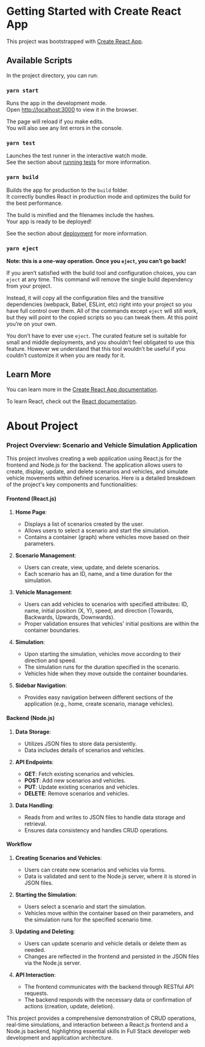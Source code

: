# Getting Started with Create React App

This project was bootstrapped with [Create React App](https://github.com/facebook/create-react-app).

## Available Scripts

In the project directory, you can run:

### `yarn start`

Runs the app in the development mode.\
Open [http://localhost:3000](http://localhost:3000) to view it in the browser.

The page will reload if you make edits.\
You will also see any lint errors in the console.

### `yarn test`

Launches the test runner in the interactive watch mode.\
See the section about [running tests](https://facebook.github.io/create-react-app/docs/running-tests) for more information.

### `yarn build`

Builds the app for production to the `build` folder.\
It correctly bundles React in production mode and optimizes the build for the best performance.

The build is minified and the filenames include the hashes.\
Your app is ready to be deployed!

See the section about [deployment](https://facebook.github.io/create-react-app/docs/deployment) for more information.

### `yarn eject`

**Note: this is a one-way operation. Once you `eject`, you can’t go back!**

If you aren’t satisfied with the build tool and configuration choices, you can `eject` at any time. This command will remove the single build dependency from your project.

Instead, it will copy all the configuration files and the transitive dependencies (webpack, Babel, ESLint, etc) right into your project so you have full control over them. All of the commands except `eject` will still work, but they will point to the copied scripts so you can tweak them. At this point you’re on your own.

You don’t have to ever use `eject`. The curated feature set is suitable for small and middle deployments, and you shouldn’t feel obligated to use this feature. However we understand that this tool wouldn’t be useful if you couldn’t customize it when you are ready for it.

## Learn More

You can learn more in the [Create React App documentation](https://facebook.github.io/create-react-app/docs/getting-started).

To learn React, check out the [React documentation](https://reactjs.org/).

# About Project

### Project Overview: Scenario and Vehicle Simulation Application

This project involves creating a web application using React.js for the frontend and Node.js for the backend. The application allows users to create, display, update, and delete scenarios and vehicles, and simulate vehicle movements within defined scenarios. Here is a detailed breakdown of the project's key components and functionalities:

#### Frontend (React.js)

1. **Home Page**:
   - Displays a list of scenarios created by the user.
   - Allows users to select a scenario and start the simulation.
   - Contains a container (graph) where vehicles move based on their parameters.

2. **Scenario Management**:
   - Users can create, view, update, and delete scenarios.
   - Each scenario has an ID, name, and a time duration for the simulation.

3. **Vehicle Management**:
   - Users can add vehicles to scenarios with specified attributes: ID, name, initial position (X, Y), speed, and direction (Towards, Backwards, Upwards, Downwards).
   - Proper validation ensures that vehicles' initial positions are within the container boundaries.

4. **Simulation**:
   - Upon starting the simulation, vehicles move according to their direction and speed.
   - The simulation runs for the duration specified in the scenario.
   - Vehicles hide when they move outside the container boundaries.

5. **Sidebar Navigation**:
   - Provides easy navigation between different sections of the application (e.g., home, create scenario, manage vehicles).

#### Backend (Node.js)

1. **Data Storage**:
   - Utilizes JSON files to store data persistently.
   - Data includes details of scenarios and vehicles.

2. **API Endpoints**:
   - **GET**: Fetch existing scenarios and vehicles.
   - **POST**: Add new scenarios and vehicles.
   - **PUT**: Update existing scenarios and vehicles.
   - **DELETE**: Remove scenarios and vehicles.

3. **Data Handling**:
   - Reads from and writes to JSON files to handle data storage and retrieval.
   - Ensures data consistency and handles CRUD operations.

#### Workflow

1. **Creating Scenarios and Vehicles**:
   - Users can create new scenarios and vehicles via forms.
   - Data is validated and sent to the Node.js server, where it is stored in JSON files.

2. **Starting the Simulation**:
   - Users select a scenario and start the simulation.
   - Vehicles move within the container based on their parameters, and the simulation runs for the specified scenario time.

3. **Updating and Deleting**:
   - Users can update scenario and vehicle details or delete them as needed.
   - Changes are reflected in the frontend and persisted in the JSON files via the Node.js server.

4. **API Interaction**:
   - The frontend communicates with the backend through RESTful API requests.
   - The backend responds with the necessary data or confirmation of actions (creation, update, deletion).

This project provides a comprehensive demonstration of CRUD operations, real-time simulations, and interaction between a React.js frontend and a Node.js backend, highlighting essential skills in Full Stack developer web development and application architecture.
